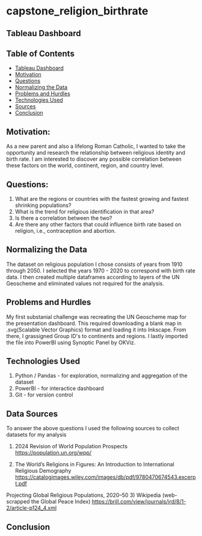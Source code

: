 # capstone_religion_birthrate

## Tableau Dashboard

## Table of Contents
* [Tableau Dashboard](#Tableau-dashboard)
* [Motivation](#motivation)
* [Questions](#questions)
* [Normalizing the Data](#normaling-the-data)
* [Problems and Hurdles](#problems-and-hurdles)
* [Technologies Used](#technologies-used)
* [Sources](#sources)
* [Conclusion](#conclusion)

## Motivation:
As a new parent and also a lifelong Roman Catholic, I wanted to take the opportunity and research the relationship between religious identity and birth rate. 
I am interested to discover any possible correlation between these factors on the world, continent, region, and country level.


## Questions:
1) What are the regions or countries with the fastest growing and fastest shrinking populations?
2) What is the trend for religious identification in that area?
3) Is there a correlation between the two?
4) Are there any other factors that could influence birth rate based on religion, i.e., contraception and abortion.

## Normalizing the Data
The dataset on religious population I chose consists of years from 1910 through 2050. I selected the years 1970 - 2020 to correspond with birth rate data. I then created multiple dataframes according to layers of the UN Geoscheme and eliminated values not required for the analysis.

## Problems and Hurdles
My first substanial challenge was recreating the UN Geoscheme map for the presentation dashboard. This required downloading a blank map in .svg(Scalable Vector Graphics) format and loading it into Inkscape. From there, I grassigned Group ID's to continents and regions. I lastly imported the file into PowerBI using Synoptic Panel by OKViz.


## Technologies Used
1) Python / Pandas - for exploration, normalizing and aggregation of the dataset
2) PowerBI - for interactice dashboard
3) Git - for version control

## Data Sources
To answer the above questions I used the following sources to collect datasets for my analysis

1) 2024 Revision of World Population Prospects
https://population.un.org/wpp/

2) The World’s Religions in Figures: An Introduction to International Religious Demography
https://catalogimages.wiley.com/images/db/pdf/9780470674543.excerpt.pdf

Projecting Global Religious Populations, 2020–50
3) Wikipedia (web-scrapped the Global Peace Index)
https://brill.com/view/journals/jrd/8/1-2/article-p124_4.xml

## Conclusion

